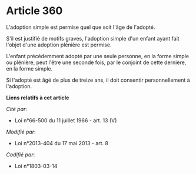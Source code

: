 # Article 360

L'adoption simple est permise quel que soit l'âge de l'adopté.

S'il est justifié de motifs graves, l'adoption simple d'un enfant ayant fait l'objet d'une adoption plénière est permise.

L'enfant précédemment adopté par une seule personne, en la forme simple ou plénière, peut l'être une seconde fois, par le
conjoint de cette dernière, en la forme simple. 

Si l'adopté est âgé de plus de treize ans, il doit consentir personnellement à l'adoption.

**Liens relatifs à cet article**

_Cité par_:

  - Loi n°66-500 du 11 juillet 1966 - art. 13 (V)

_Modifié par_:

  - Loi n°2013-404 du 17 mai 2013 - art. 8

_Codifié par_:

  - Loi n°1803-03-14
